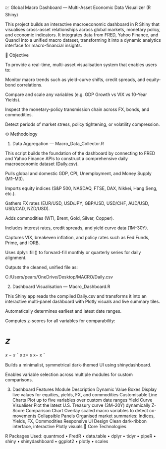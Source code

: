 💹 Global Macro Dashboard — Multi-Asset Economic Data Visualizer (R Shiny)

This project builds an interactive macroeconomic dashboard in R Shiny that visualises cross-asset relationships across global markets, monetary policy, and economic indicators.
It integrates data from FRED, Yahoo Finance, and Quandl into a unified macro dataset, transforming it into a dynamic analytics interface for macro-financial insights.

🎯 Objective

To provide a real-time, multi-asset visualisation system that enables users to:

Monitor macro trends such as yield-curve shifts, credit spreads, and equity-bond correlations.

Compare and scale any variables (e.g. GDP Growth vs VIX vs 10-Year Yields).

Inspect the monetary-policy transmission chain across FX, bonds, and commodities.

Detect periods of market stress, policy tightening, or volatility compression.

⚙️ Methodology
1. Data Aggregation — Macro_Data_Collector.R

This script builds the foundation of the dashboard by connecting to FRED and Yahoo Finance APIs to construct a comprehensive daily macroeconomic dataset (Daily.csv).

Pulls global and domestic GDP, CPI, Unemployment, and Money Supply (M1–M3).

Imports equity indices (S&P 500, NASDAQ, FTSE, DAX, Nikkei, Hang Seng, etc.).

Gathers FX rates (EUR/USD, USD/JPY, GBP/USD, USD/CHF, AUD/USD, USD/CAD, NZD/USD).

Adds commodities (WTI, Brent, Gold, Silver, Copper).

Includes interest rates, credit spreads, and yield curve data (1M–30Y).

Captures VIX, breakeven inflation, and policy rates such as Fed Funds, Prime, and IORB.

Uses dplyr::fill() to forward-fill monthly or quarterly series for daily alignment.

Outputs the cleaned, unified file as:

C:/Users/pears/OneDrive/Desktop/MACRO/Daily.csv

2. Dashboard Visualisation — Macro_Dashboard.R

This Shiny app reads the compiled Daily.csv and transforms it into an interactive multi-panel dashboard with Plotly visuals and live summary tiles.

Automatically determines earliest and latest date ranges.

Computes z-scores for all variables for comparability:

𝑧
=
𝑥
−
𝑥
ˉ
𝑠
z=
s
x−
x
ˉ
	​


Builds a minimalist, symmetrical dark-themed UI using shinydashboard.

Enables variable selection across multiple modules for custom comparisons.

3. Dashboard Features
Module	Description
Dynamic Value Boxes	Display live values for equities, yields, FX, and commodities
Customisable Line Charts	Plot up to five variables over custom date ranges
Yield Curve Visualiser	Plot the latest U.S. Treasury curve (3M–20Y) dynamically
Z-Score Comparison Chart	Overlay scaled macro variables to detect co-movements
Collapsible Panels	Organised market summaries: Indices, Yields, FX, Commodities
Responsive UI Design	Clean dark-ribbon interface, interactive Plotly visuals
🧠 Core Technologies

R Packages Used:
quantmod • FredR • data.table • dplyr • tidyr • pipeR • shiny • shinydashboard • ggplot2 • plotly • scales
